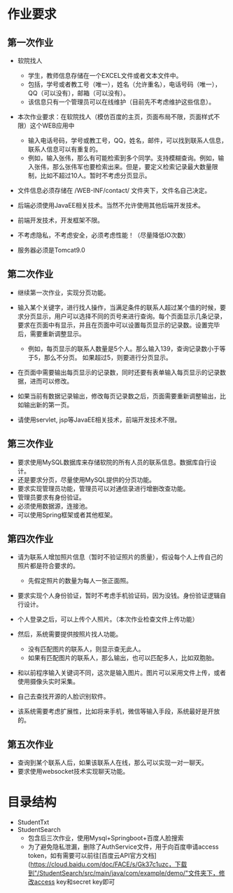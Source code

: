 # 作业要求
## 第一次作业

- 软院找人
  - 学生，教师信息存储在一个EXCEL文件或者文本文件中。
  - 包括，学号或者教工号（唯一），姓名（允许重名），电话号码（唯一），QQ（可以没有），邮箱（可以没有）。
  - 该信息只有一个管理员可以在线维护（目前先不考虑维护这些信息）。
- 本次作业要求：在软院找人（模仿百度的主页，页面布局不限，页面样式不限）这个WEB应用中
  - 输入电话号码，学号或教工号，QQ，姓名，邮件，可以找到联系人信息，联系人信息可以有重复的。
  - 例如，输入张伟，那么有可能检索到多个同学。支持模糊查询。例如，输入张伟，那么张伟军也要检索出来。但是，要定义检索记录最大数量限制，比如不超过10人。暂时不考虑分页显示。

- 文件信息必须存储在 /WEB-INF/contact/ 文件夹下，文件名自己决定。
- 后端必须使用JavaEE相关技术。当然不允许使用其他后端开发技术。
- 前端开发技术，开发框架不限。
- 不考虑隐私，不考虑安全，必须考虑性能！（尽量降低IO次数）
- 服务器必须是Tomcat9.0

## 第二次作业

- 继续第一次作业，实现分页功能。

- 输入某个关键字，进行找人操作，当满足条件的联系人超过某个值的时候，要求分页显示，用户可以选择不同的页号来进行查询。每个页面显示几条记录，要求在页面中有显示，并且在页面中可以设置每页显示的记录数。设置完毕后，需要重新调整显示。
  - 例如，每页显示的联系人数量是5个人。那么输入139，查询记录数小于等于5，那么不分页。
    如果超过5，则要进行分页显示。

- 在页面中需要输出每页显示的记录数，同时还要有表单输入每页显示的记录数据，进而可以修改。
- 如果当前有数据记录输出，修改每页记录数之后，页面需要重新调整输出，比如输出新的第一页。
- 请使用servlet, jsp等JavaEE相关技术，前端开发技术不限。

## 第三次作业

- 要求使用MySQL数据库来存储软院的所有人员的联系信息。数据库自行设计。
- 还是要求分页，尽量使用MySQL提供的分页功能。
- 要求实现管理员功能，管理员可以对通信录进行增删改查功能。
- 管理员要求有身份验证。
- 必须使用数据源，连接池。
- 可以使用Spring框架或者其他框架。

## 第四次作业

- 请为联系人增加照片信息（暂时不验证照片的质量），假设每个人上传自己的照片都是符合要求的。
  - 先假定照片的数量为每人一张正面照。

- 要求实现个人身份验证，暂时不考虑手机验证码，因为没钱。身份验证逻辑自行设计。
- 个人登录之后，可以上传个人照片。（本次作业检查文件上传功能）
- 然后，系统需要提供按照片找人功能。
  - 没有匹配图片的联系人，则显示查无此人。
  - 如果有匹配图片的联系人，那么输出，也可以匹配多人，比如双胞胎。

- 和以前程序输入关键词不同，这次是输入图片。图片可以采用文件上传，或者使用摄像头实时采集。
- 自己去查找开源的人脸识别软件。
- 该系统需要考虑扩展性，比如将来手机，微信等输入手段，系统最好是开放的。

## 第五次作业

- 查询到某个联系人后，如果该联系人在线，那么可以实现一对一聊天。
- 要求使用websocket技术实现聊天功能。

# 目录结构

- StudentTxt
- StudentSearch
  - 包含后三次作业，使用Mysql+Springboot+百度人脸搜索
  - 为了避免隐私泄漏，删除了AuthService文件，用于向百度申请access token，如有需要可以前往[百度云API官方文档](https://cloud.baidu.com/doc/FACE/s/Gk37c1uzc，下载到"/StudentSearch/src/main/java/com/example/demo/"文件夹下，修改access key和secret key即可

